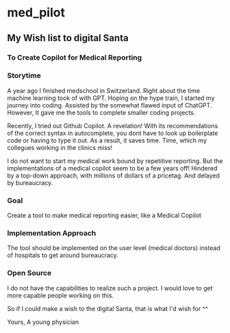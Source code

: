 # med_pilot
## My Wish list to digital Santa
### To Create Copilot for Medical Reporting


### Storytime

A year ago I finished medschool in Switzerland. Right about the time machine learning took of with GPT. Hoping on the hype train, I started my journey into coding. Assisted by the somewhat flawed input of ChatGPT. However, It gave me the tools to complete smaller coding projects. 

Recently, I tried out Github Copilot. A revelation! With its recommendations of the correct syntax in autocomplete, you dont have to look up boilerplate code or having to type it out. As a result, it saves time. 
Time, which my collegues working in the clinics miss!

I do not want to start my medical work bound by repetitive reporting. But the implementations of a medical copilot seem to be a few years off! Hindered by a top-down approach, with millions of dollars of a pricetag. And delayed by bureaucracy.


### Goal

Create a tool to make medical reporting easier, like a Medical Copilot

### Implementation Approach

The tool should be implemented on the user level (medical doctors) instead of hospitals
to get around bureaucracy.

### Open Source

I do not have the capabilities to realize such a project. 
I would love to get more capable people working on this.

So if I could make a wish to the digital Santa, that is what I'd wish for ^^

Yours,
A young physician



